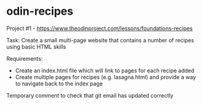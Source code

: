 # odin-recipes

Project #1 - https://www.theodinproject.com/lessons/foundations-recipes

Task: Create a small multi-page website that contains a number of recipes using basic HTML skills 

Requirements:

- Create an index.html file which will link to pages for each recipe added
- Create multiple pages for recipes (e.g. lasagna.html) and provide a way to navigate back to the index page

Temporary comment to check that git email has updated correctly